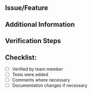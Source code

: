## Issue/Feature

<!-- Add any information needed. Such as the GH issue this PR relates to or any other context you feel is necessary.) -->

## Additional Information

<!-- What/Why/How or any other context you feel is necessary.) -->

## Verification Steps

<!--
Add the steps required to check this change. Following an example.

1. Go to `XX >> YY >> SS`
2. Create a new item `N` with the info `X`
3. Try to edit this item
4. Check if in the left menu the feature X is not so long present.
-->

## Checklist:

- [ ] Verified by team member
- [ ] Tests were added
- [ ] Comments where necessary
- [ ] Documentation changes if necessary
